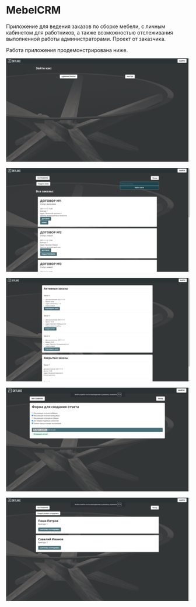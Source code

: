 # MebelCRM
Приложение для ведения заказов по сборке мебели, с личным кабинетом для работников, а также возможностью отслеживания выполненной работы администраторами. Проект от заказчика.

Работа приложения продемонстрирована ниже.

![](https://github.com/tugutova/MebelCRM/blob/main/start.png)

![](https://github.com/tugutova/MebelCRM/blob/main/contracts.png)

![](https://github.com/tugutova/MebelCRM/blob/main/orders.png)

![](https://github.com/tugutova/MebelCRM/blob/main/report.png)

![](https://github.com/tugutova/MebelCRM/blob/main/workers.png)

